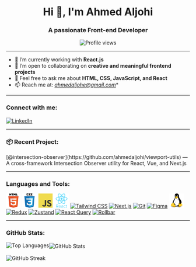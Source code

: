 <h1 align="center">Hi 👋, I'm Ahmed Aljohi </h1>
<h3 align="center">A passionate Front-end Developer</h3>

<p align="center">
  <img src="https://komarev.com/ghpvc/?username=AhmedAljohi&label=Profile%20views&color=0e75b6&style=flat" alt="Profile views" />
</p>

---

- 🔭 I’m currently working with **React.js**
- 🤝 I’m open to collaborating on **creative and meaningful frontend projects**
- 💬 Feel free to ask me about **HTML, CSS, JavaScript, and React**
- 📫 Reach me at: *ahmedaljohe@gmail.com**

---

<h3 align="left">Connect with me:</h3>
<p align="left">
  <a href="https://www.linkedin.com/in/ahmed-aljohi-093b9322b/" target="_blank">
    <img align="center" src="https://raw.githubusercontent.com/rahuldkjain/github-profile-readme-generator/master/src/images/icons/Social/linked-in-alt.svg" alt="LinkedIn" height="30" width="40" />
  </a>
</p>

---
<h3 align="left">📦 Recent Project:</h3>
<p align="left">
[@intersection-observer](https://github.com/ahmedaljohi/viewport-utils) — A cross-framework Intersection Observer utility for React, Vue, and Next.js
</p>

---

<h3 align="left">Languages and Tools:</h3>
<p align="left">
  <a href="https://developer.mozilla.org/en-US/docs/Web/HTML" target="_blank"><img src="https://raw.githubusercontent.com/devicons/devicon/master/icons/html5/html5-original-wordmark.svg" alt="HTML5" width="40" height="40"/></a>
  <a href="https://developer.mozilla.org/en-US/docs/Web/CSS" target="_blank"><img src="https://raw.githubusercontent.com/devicons/devicon/master/icons/css3/css3-original-wordmark.svg" alt="CSS3" width="40" height="40"/></a>
  <a href="https://developer.mozilla.org/en-US/docs/Web/JavaScript" target="_blank"><img src="https://raw.githubusercontent.com/devicons/devicon/master/icons/javascript/javascript-original.svg" alt="JavaScript" width="40" height="40"/></a>
  <a href="https://reactjs.org/" target="_blank"><img src="https://raw.githubusercontent.com/devicons/devicon/master/icons/react/react-original-wordmark.svg" alt="React" width="40" height="40"/></a>
  <a href="https://tailwindcss.com/" target="_blank"><img src="https://www.vectorlogo.zone/logos/tailwindcss/tailwindcss-icon.svg" alt="Tailwind CSS" width="40" height="40"/></a>
  <a href="https://nextjs.org/" target="_blank"><img src="https://cdn.worldvectorlogo.com/logos/nextjs-2.svg" alt="Next.js" width="40" height="40"/></a>
  <a href="https://git-scm.com/" target="_blank"><img src="https://www.vectorlogo.zone/logos/git-scm/git-scm-icon.svg" alt="Git" width="40" height="40"/></a>
  <a href="https://www.figma.com/" target="_blank"><img src="https://www.vectorlogo.zone/logos/figma/figma-icon.svg" alt="Figma" width="40" height="40"/></a>
  <a href="https://www.linux.org/" target="_blank"><img src="https://raw.githubusercontent.com/devicons/devicon/master/icons/linux/linux-original.svg" alt="Linux" width="40" height="40"/></a>
  <a href="https://github.com/pmndrs/zustand" target="_blank"><img src="https://www.vectorlogo.zone/logos/js_redux/js_redux-ar21.svg" alt="Redux" width="60" height="40"/></a>
  <a href="https://github.com/pmndrs/zustand" target="_blank"><img src="https://github.com/prplx/svg-logos/blob/master/svg/Zustand.svg" alt="Zustand" width="40" height="40"/></a>
  <a href="https://tanstack.com/query" target="_blank"><img src="https://github.com/gilbarbara/logos/blob/main/logos/react-query-icon.svg" alt="React Query" width="40" height="40"/></a>
  <a href="https://rollbar.com/" target="_blank"><img src="https://github.com/gilbarbara/logos/blob/main/logos/rollbar-icon.svg" alt="Rollbar" width="40" height="40"/></a>
</p>

---

<h3 align="left">GitHub Stats:</h3>
<p><img align="left" src="https://github-readme-stats.vercel.app/api/top-langs?username=AhmedAljohi&show_icons=true&locale=en&layout=compact" alt="Top Languages" /></p>
<p><img align="center" src="https://github-readme-stats.vercel.app/api?username=AhmedAljohi&show_icons=true&locale=en" alt="GitHub Stats" /></p>
<p><img align="center" src="https://github-readme-streak-stats.herokuapp.com/?user=AhmedAljohi&" alt="GitHub Streak" /></p>
